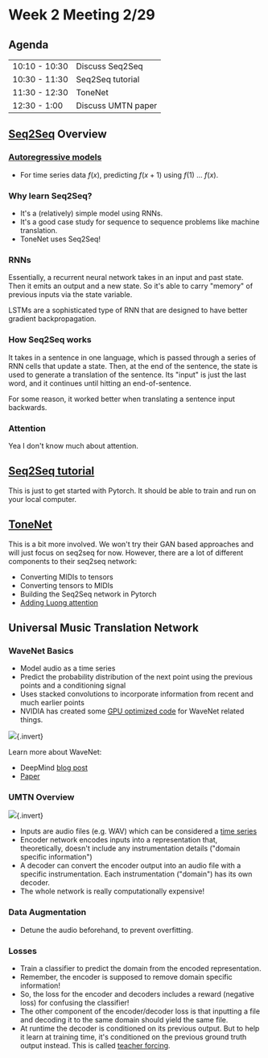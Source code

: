 # Week 2 Meeting 2/29

## Agenda

|               |                    |
| -             | -                  | 
| 10:10 - 10:30 | Discuss Seq2Seq    |
| 10:30 - 11:30 | Seq2Seq tutorial   |
| 11:30 - 12:30 | ToneNet            |
| 12:30 - 1:00  | Discuss UMTN paper |

## [Seq2Seq](https://arxiv.org/pdf/1409.3215.pdf) Overview

### [Autoregressive models](https://www.investopedia.com/terms/a/autoregressive.asp)

- For time series data $f(x)$, predicting $f(x + 1)$ using $f(1)$ ... $f(x)$.

### Why learn Seq2Seq?

- It's a (relatively) simple model using RNNs.
- It's a good case study for sequence to sequence problems like machine translation.
- ToneNet uses Seq2Seq!

### RNNs

Essentially, a recurrent neural network takes in an input and past state. Then it emits an output and a new state. So it's able to carry "memory" of previous inputs via the state variable.

LSTMs are a sophisticated type of RNN that are designed to have better gradient backpropagation.

### How Seq2Seq works

It takes in a sentence in one language, which is passed through a series of RNN cells that update a state. Then, at the end of the sentence, the state is used to generate a translation of the sentence. Its "input" is just the last word, and it continues until hitting an end-of-sentence.

For some reason, it worked better when translating a sentence input backwards.

### Attention

Yea I don't know much about attention.

## [Seq2Seq tutorial](https://pytorch.org/tutorials/intermediate/seq2seq_translation_tutorial.html)

This is just to get started with Pytorch. It should be able to train and run on your local computer.

## [ToneNet](https://towardsdatascience.com/tonenet-a-musical-style-transfer-c0a18903c910)

This is a bit more involved. We won't try their GAN based approaches and will just focus on seq2seq for now. However, there are a lot of different components to their seq2seq network:

- Converting MIDIs to tensors
- Converting tensors to MIDIs
- Building the Seq2Seq network in Pytorch
- [Adding Luong attention](https://lilianweng.github.io/lil-log/2018/06/24/attention-attention.html)

## Universal Music Translation Network

### WaveNet Basics

- Model audio as a time series
- Predict the probability distribution of the next point using the previous points and a conditioning signal
- Uses stacked convolutions to incorporate information from recent and much earlier points
- NVIDIA has created some [GPU optimized code](https://github.com/NVIDIA/nv-wavenet) for WaveNet related things.

![](https://lh3.googleusercontent.com/Zy5xK_i2F8sNH5tFtRa0SjbLp_CU7QwzS2iB5nf2ijIf_OYm-Q5D0SgoW9SmfbDF97tNEF7CmxaL-o6oLC8sGIrJ5HxWNk79dL1r7Rc=w2048){.invert}

Learn more about WaveNet:

- DeepMind [blog post](https://deepmind.com/blog/article/wavenet-generative-model-raw-audio)
- [Paper](https://arxiv.org/pdf/1609.03499.pdf)

### UMTN Overview

![](https://github.com/facebookresearch/music-translation/blob/master/img/fig.png?raw=true){.invert}

- Inputs are audio files (e.g. WAV) which can be considered a [time series](https://en.wikipedia.org/wiki/Pulse-code_modulation)
- Encoder network encodes inputs into a representation that, theoretically, doesn't include any instrumentation details ("domain specific information")
- A decoder can convert the encoder output into an audio file with a specific instrumentation. Each instrumentation ("domain") has its own decoder.
- The whole network is really computationally expensive!

### Data Augmentation

- Detune the audio beforehand, to prevent overfitting.

### Losses

- Train a classifier to predict the domain from the encoded representation.
- Remember, the encoder is supposed to remove domain specific information!
- So, the loss for the encoder and decoders includes a reward (negative loss) for confusing the classifier!
- The other component of the encoder/decoder loss is that inputting a file and decoding it to the same domain should yield the same file.
- At runtime the decoder is conditioned on its previous output. But to help it learn at training time, it's conditioned on the previous ground truth output instead. This is called [teacher forcing](https://towardsdatascience.com/what-is-teacher-forcing-3da6217fed1c).
